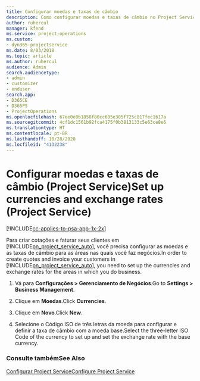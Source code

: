 ```yaml
---
title: Configurar moedas e taxas de câmbio
description: Como configurar moedas e taxas de câmbio no Project Service
author: ruhercul
manager: kfend
ms.service: project-operations
ms.custom:
- dyn365-projectservice
ms.date: 8/03/2018
ms.topic: article
ms.author: ruhercul
audience: Admin
search.audienceType:
- admin
- customizer
- enduser
search.app:
- D365CE
- D365PS
- ProjectOperations
ms.openlocfilehash: 67ee0e0b1858f80cc605e305f725c817fec1617a
ms.sourcegitcommit: 4cf1dc1561b92fca4175f0b3813133c5e63ce8e6
ms.translationtype: HT
ms.contentlocale: pt-BR
ms.lasthandoff: 10/28/2020
ms.locfileid: "4132238"
---
```

# <a name="set-up-currencies-and-exchange-rates-project-service"></a><span data-ttu-id="178c4-103">Configurar moedas e taxas de câmbio (Project Service)</span><span class="sxs-lookup"><span data-stu-id="178c4-103">Set up currencies and exchange rates (Project Service)</span></span>

[!INCLUDE[cc-applies-to-psa-app-1x-2x](../includes/cc-applies-to-psa-app-1x-2x.md)]

<span data-ttu-id="178c4-104">Para criar cotações e faturar seus clientes em [!INCLUDE[pn_project_service_auto](../includes/pn-project-service-auto.md)], você precisa configurar as moedas e as taxas de câmbio para as áreas nas quais você faz negócios.</span><span class="sxs-lookup"><span data-stu-id="178c4-104">In order to create quotes and invoice your customers in [!INCLUDE[pn_project_service_auto](../includes/pn-project-service-auto.md)], you need to set up the currencies and exchange rates for the areas in which you do business.</span></span>  
  
1.  <span data-ttu-id="178c4-105">Vá para **Configurações > Gerenciamento de Negócios**.</span><span class="sxs-lookup"><span data-stu-id="178c4-105">Go to **Settings > Business Management**.</span></span>  
  
2.  <span data-ttu-id="178c4-106">Clique em **Moedas**.</span><span class="sxs-lookup"><span data-stu-id="178c4-106">Click **Currencies**.</span></span>  
  
3.  <span data-ttu-id="178c4-107">Clique em **Novo**.</span><span class="sxs-lookup"><span data-stu-id="178c4-107">Click **New**.</span></span>  
  
4.  <span data-ttu-id="178c4-108">Selecione o Código ISO de três letras da moeda para configurar e definir a taxa de câmbio com a moeda base.</span><span class="sxs-lookup"><span data-stu-id="178c4-108">Select the three-letter ISO Code of the currency to set up and set the exchange rate with the base currency.</span></span>  
  
### <a name="see-also"></a><span data-ttu-id="178c4-109">Consulte também</span><span class="sxs-lookup"><span data-stu-id="178c4-109">See Also</span></span>  
 [<span data-ttu-id="178c4-110">Configurar Project Service</span><span class="sxs-lookup"><span data-stu-id="178c4-110">Configure Project Service</span></span>](../psa/configure.md)
